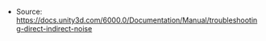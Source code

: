 * Source: https://docs.unity3d.com/6000.0/Documentation/Manual/troubleshooting-direct-indirect-noise


